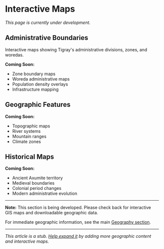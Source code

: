 # Interactive Maps

*This page is currently under development.*

## Administrative Boundaries

Interactive maps showing Tigray's administrative divisions, zones, and woredas.

**Coming Soon:**
- Zone boundary maps
- Woreda administrative maps  
- Population density overlays
- Infrastructure mapping

## Geographic Features

**Coming Soon:**
- Topographic maps
- River systems
- Mountain ranges
- Climate zones

## Historical Maps

**Coming Soon:**
- Ancient Axumite territory
- Medieval boundaries
- Colonial period changes
- Modern administrative evolution

---

**Note:** This section is being developed. Please check back for interactive GIS maps and downloadable geographic data.

For immediate geographic information, see the main [Geography section](../01-geography.md).

---

*This article is a stub. [Help expand it](../contribute.md) by adding more geographic content and interactive maps.*
